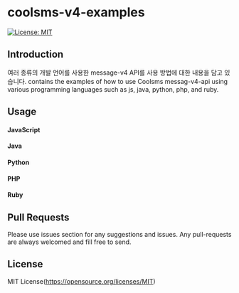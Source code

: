 # coolsms-v4-examples
[![License: MIT](https://img.shields.io/badge/License-MIT-yellow.svg)](https://opensource.org/licenses/MIT)

## Introduction
여러 종류의 개발 언어를 사용한 message-v4 API를 사용 방법에 대한 내용을 담고 있습니다. 
contains the examples of how to use Coolsms messag-v4-api using various programming languages such as js, java, python, php, and ruby. 

## Usage

#### JavaScript

#### Java

#### Python

#### PHP

#### Ruby

## Pull Requests
Please use issues section for any suggestions and issues.
Any pull-requests are always welcomed and fill free to send. 

## License
MIT License(https://opensource.org/licenses/MIT)



